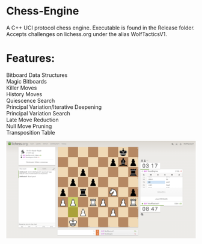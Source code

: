 # Chess-Engine
A C++ UCI protocol chess engine. Executable is found in the Release folder. Accepts challenges on lichess.org under the alias WolfTacticsV1. 


# Features:
Bitboard Data Structures \
Magic Bitboards \
Killer Moves \
History Moves \
Quiescence Search \
Principal Variation/Iterative Deepening \
Principal Variation Search \
Late Move Reduction \
Null Move Pruning \
Transposition Table

![screenshot](screenshot/example_chess_game.png)
